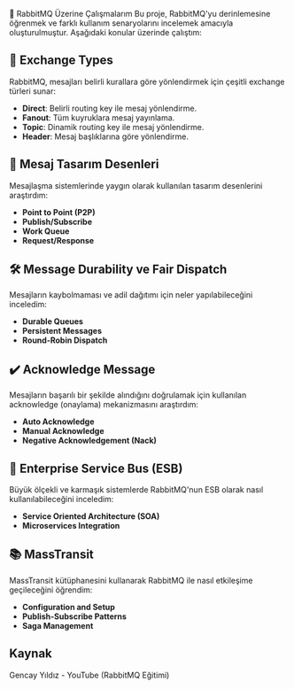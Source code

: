 🚀 RabbitMQ Üzerine Çalışmalarım
Bu proje, RabbitMQ'yu derinlemesine öğrenmek ve farklı kullanım senaryolarını incelemek amacıyla oluşturulmuştur. Aşağıdaki konular üzerinde çalıştım:

## 📜 Exchange Types  
RabbitMQ, mesajları belirli kurallara göre yönlendirmek için çeşitli exchange türleri sunar:  
- **Direct**: Belirli routing key ile mesaj yönlendirme.  
- **Fanout**: Tüm kuyruklara mesaj yayınlama.  
- **Topic**: Dinamik routing key ile mesaj yönlendirme.  
- **Header**: Mesaj başlıklarına göre yönlendirme.  

## 🎨 Mesaj Tasarım Desenleri
Mesajlaşma sistemlerinde yaygın olarak kullanılan tasarım desenlerini araştırdım:
- **Point to Point (P2P)**
- **Publish/Subscribe**
- **Work Queue**
- **Request/Response**


## 🛠️ Message Durability ve Fair Dispatch
Mesajların kaybolmaması ve adil dağıtımı için neler yapılabileceğini inceledim:
- **Durable Queues**
- **Persistent Messages**
- **Round-Robin Dispatch**

## ✔️ Acknowledge Message

Mesajların başarılı bir şekilde alındığını doğrulamak için kullanılan acknowledge (onaylama) mekanizmasını araştırdım:
- **Auto Acknowledge**
- **Manual Acknowledge**
- **Negative Acknowledgement (Nack)**

## 🏢 Enterprise Service Bus (ESB)

Büyük ölçekli ve karmaşık sistemlerde RabbitMQ'nun ESB olarak nasıl kullanılabileceğini inceledim:
- **Service Oriented Architecture (SOA)**
- **Microservices Integration**

## 📚 MassTransit

MassTransit kütüphanesini kullanarak RabbitMQ ile nasıl etkileşime geçileceğini öğrendim:
- **Configuration and Setup**
- **Publish-Subscribe Patterns**
- **Saga Management**

## Kaynak
Gencay Yıldız - YouTube (RabbitMQ Eğitimi)
